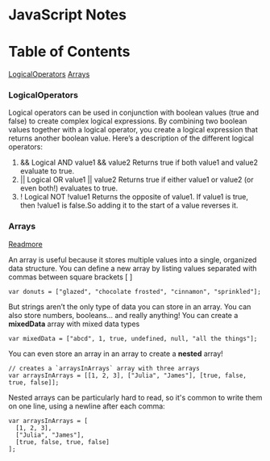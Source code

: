 # JavaScript Notes

# Table of Contents  
[LogicalOperators](#LogicalOperators)
[Arrays](#Arrays)  

### LogicalOperators

Logical operators can be used in conjunction with boolean values (true and false) to create complex logical expressions.
By combining two boolean values together with a logical operator, you create a logical expression that returns another boolean value. 
Here’s a description of the different logical operators:

1. &&  Logical AND value1 && value2  Returns true if both value1 and value2 evaluate to true.
2. ||  Logical OR  value1 || value2  Returns true if either value1 or value2 (or even both!) evaluates to true.
3. ! Logical NOT !value1 Returns the opposite of value1. If value1 is true, then !value1 is false.So adding it to the start of a value reverses it.


### Arrays 
[Readmore](https://github.com/FeyAgape/Intro-To-Javascript/blob/master/javascript-arrays-examples.js)

An array is useful because it stores multiple values into a single, organized data structure. You can define a new array by listing values separated with commas between square brackets [ ]

```
var donuts = ["glazed", "chocolate frosted", "cinnamon", "sprinkled"];
```

But strings aren’t the only type of data you can store in an array. You can also store numbers, booleans… and really anything!
You can create a **mixedData** array with mixed data types
```
var mixedData = ["abcd", 1, true, undefined, null, "all the things"];
```

You can even store an array in an array to create a **nested** array!

```
// creates a `arraysInArrays` array with three arrays
var arraysInArrays = [[1, 2, 3], ["Julia", "James"], [true, false, true, false]];
```

Nested arrays can be particularly hard to read, so it's common to write them on one line, using a newline after each comma:

```
var arraysInArrays = [
  [1, 2, 3], 
  ["Julia", "James"], 
  [true, false, true, false]
];
```
